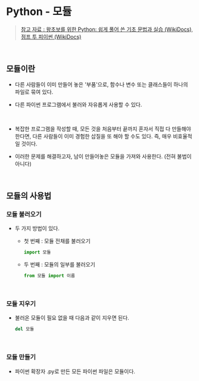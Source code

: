 # Python - 모듈

> <a href="https://wikidocs.net/75">참고 자료 : 왕초보를 위한 Python: 쉽게 풀어 쓴 기초 문법과 실습 (WikiDocs)</a>,  
> <a href="https://wikidocs.net/29">점프 투 피이썬 (WikiDocs)</a>

<br/>

## 모듈이란

- 다른 사람들이 이미 만들어 놓은 '부품'으로, 함수나 변수 또는 클래스들이 하나의 파일로 묶여 있다.

- 다른 파이썬 프로그램에서 불러와 자유롭게 사용할 수 있다.

<br/>

- 복잡한 프로그램을 작성할 때, 모든 것을 처음부터 끝까지 혼자서 직접 다 만들해야 한다면, 다른 사람들이 이미 경험한 삽질을 또 해야 할 수도 있다. 즉, 매우 비효율적일 것이다.

* 이러한 문제를 해결하고자, 남이 만들어놓은 모듈을 가져와 사용한다. (전혀 불법이 아니다)

<br/>

## 모듈의 사용법

### 모듈 불러오기

- 두 가지 방법이 있다.

  - 첫 번째 : 모듈 전채를 불러오기

    ```python
    import 모듈
    ```

  - 두 번째 : 모듈의 일부를 불러오기

    ```python
    from 모듈 import 이름
    ```

<br/>

### 모듈 지우기

- 불러온 모듈이 필요 없을 때 다음과 같이 지우면 된다.

  ```python
  del 모듈
  ```

<br/>

### 모듈 만들기

- 파이썬 확장자 .py로 만든 모든 파이썬 파일은 모듈이다.
